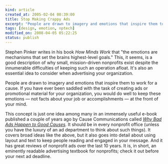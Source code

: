 ```yaml
--- 
kind: article
created_at: 2005-02-04 00:39:00
title: Stop Making Crappy Ads
excerpt: "People are drawn to imagery and emotions that inspire them to work for a cause."
tags: [design, emotion, nptech]
modified_on: 2008-04-05 05:22:25
status: publish
---
```


Stephen Pinker writes in his book <span style="font-style: italic;">How Minds Work</span> that "the emotions are mechanisms that set the brains highest-level goals." This, it seems, is a good description of why small, mission-driven nonprofits exist despite the innumerable difficulties of keeping such an operation afloat. It's also an essential idea to consider when advertising your organization.

People are drawn to imagery and emotions that inspire them to work for a cause. If you have ever been saddled with the task of creating ads or promotional material for your organization, you would do well to keep these emotions &mdash; not facts about your job or accomplishments &mdash; at the front of your mind.

This concept is just one idea among many in an immensely useful e-book published a couple of years ago by Cause Communications called <span style="font-style: italic;"><a href="http://www.agoodmanonline.com/pdf/bad_ads_low_res/BadAdsLo.pdf">Why Bad Ads Happen to Good Causes</a>. </span>It should be in every nonprofit office (unless you have the luxury of an ad department to think about such things). It covers broad ideas like the above, but it also goes into detail about using layout and text to keep people reading and engaged in your message. And it has great reviews of nonprofit ads over the last 10 years. It is, in short, an eminently readable advertising textbook for nonprofits; check it out before your next ad deadline.